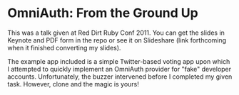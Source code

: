 # OmniAuth: From the Ground Up

This was a talk given at Red Dirt Ruby Conf 2011. You can get the slides
in Keynote and PDF form in the repo or see it on Slideshare (link
forthcoming when it finished converting my slides).

The example app included is a simple Twitter-based voting app upon which
I attempted to quickly implement an OmniAuth provider for "fake"
developer accounts. Unfortunately, the buzzer intervened before I
completed my given task. However, clone and the magic is yours!
